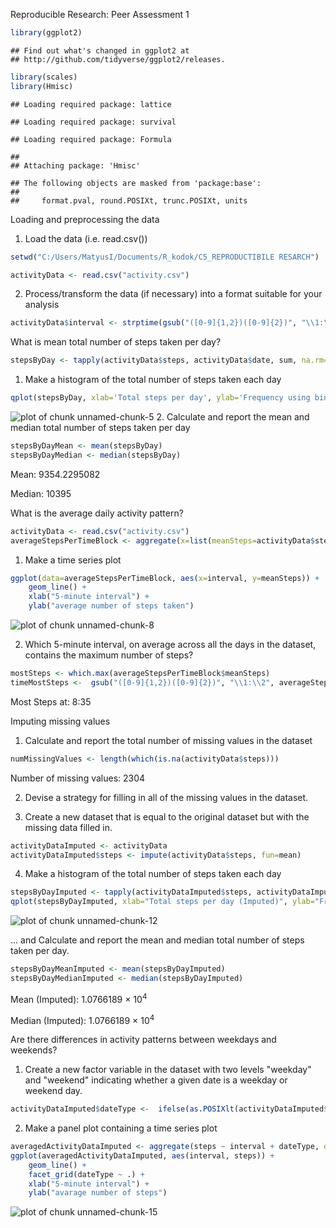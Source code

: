 

Reproducible Research: Peer Assessment 1


```r
library(ggplot2)
```

```
## Find out what's changed in ggplot2 at
## http://github.com/tidyverse/ggplot2/releases.
```

```r
library(scales)
library(Hmisc)
```

```
## Loading required package: lattice
```

```
## Loading required package: survival
```

```
## Loading required package: Formula
```

```
## 
## Attaching package: 'Hmisc'
```

```
## The following objects are masked from 'package:base':
## 
##     format.pval, round.POSIXt, trunc.POSIXt, units
```

Loading and preprocessing the data

1. Load the data (i.e. read.csv())

```r
setwd("C:/Users/MatyusI/Documents/R_kodok/C5_REPRODUCTIBILE RESARCH")

activityData <- read.csv("activity.csv")
```
2. Process/transform the data (if necessary) into a format suitable for your analysis

```r
activityData$interval <- strptime(gsub("([0-9]{1,2})([0-9]{2})", "\\1:\\2", activityData$interval), format='%H:%M')
```
What is mean total number of steps taken per day?

```r
stepsByDay <- tapply(activityData$steps, activityData$date, sum, na.rm=TRUE)
```
1. Make a histogram of the total number of steps taken each day

```r
qplot(stepsByDay, xlab='Total steps per day', ylab='Frequency using binwith 500', binwidth=500)
```

![plot of chunk unnamed-chunk-5](figure/unnamed-chunk-5-1.png)
2. Calculate and report the mean and median total number of steps taken per day

```r
stepsByDayMean <- mean(stepsByDay)
stepsByDayMedian <- median(stepsByDay)
```

Mean: 9354.2295082


Median: 10395


What is the average daily activity pattern?

```r
activityData <- read.csv("activity.csv")
averageStepsPerTimeBlock <- aggregate(x=list(meanSteps=activityData$steps), by=list(interval=activityData$interval), FUN=mean, na.rm=TRUE)
```
1. Make a time series plot

```r
ggplot(data=averageStepsPerTimeBlock, aes(x=interval, y=meanSteps)) +
    geom_line() +
    xlab("5-minute interval") +
    ylab("average number of steps taken") 
```

![plot of chunk unnamed-chunk-8](figure/unnamed-chunk-8-1.png)

2. Which 5-minute interval, on average across all the days in the dataset, contains the maximum number of steps?


```r
mostSteps <- which.max(averageStepsPerTimeBlock$meanSteps)
timeMostSteps <-  gsub("([0-9]{1,2})([0-9]{2})", "\\1:\\2", averageStepsPerTimeBlock[mostSteps,'interval'])
```

Most Steps at: 8:35



Imputing missing values

1. Calculate and report the total number of missing values in the dataset


```r
numMissingValues <- length(which(is.na(activityData$steps)))
```


Number of missing values: 2304


2. Devise a strategy for filling in all of the missing values in the dataset.

3. Create a new dataset that is equal to the original dataset but with the missing data filled in.


```r
activityDataImputed <- activityData
activityDataImputed$steps <- impute(activityData$steps, fun=mean)
```


4. Make a histogram of the total number of steps taken each day


```r
stepsByDayImputed <- tapply(activityDataImputed$steps, activityDataImputed$date, sum)
qplot(stepsByDayImputed, xlab="Total steps per day (Imputed)", ylab="Frequency using binwith 500", binwidth=500)
```

![plot of chunk unnamed-chunk-12](figure/unnamed-chunk-12-1.png)

... and Calculate and report the mean and median total number of steps taken per day.


```r
stepsByDayMeanImputed <- mean(stepsByDayImputed)
stepsByDayMedianImputed <- median(stepsByDayImputed)
```

Mean (Imputed): 1.0766189 &times; 10<sup>4</sup>

Median (Imputed): 1.0766189 &times; 10<sup>4</sup>

Are there differences in activity patterns between weekdays and weekends?

1. Create a new factor variable in the dataset with two levels "weekday" and "weekend" indicating whether a given date is a weekday or weekend day.




```r
activityDataImputed$dateType <-  ifelse(as.POSIXlt(activityDataImputed$date)$wday %in% c(0,6), "weekend", "weekday")
```


2. Make a panel plot containing a time series plot




```r
averagedActivityDataImputed <- aggregate(steps ~ interval + dateType, data=activityDataImputed, mean)
ggplot(averagedActivityDataImputed, aes(interval, steps)) + 
    geom_line() + 
    facet_grid(dateType ~ .) +
    xlab("5-minute interval") + 
    ylab("avarage number of steps")
```

![plot of chunk unnamed-chunk-15](figure/unnamed-chunk-15-1.png)

